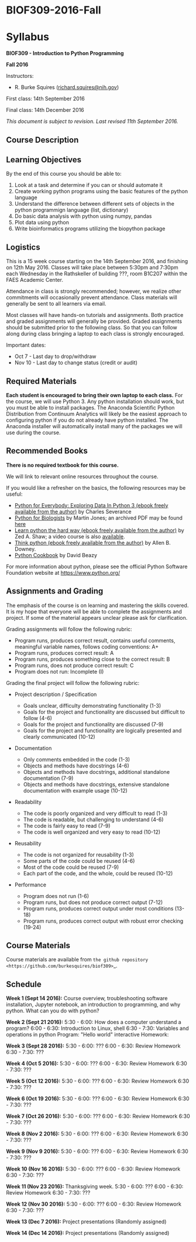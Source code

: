 # BIOF309-2016-Fall

Syllabus
========

**BIOF309 - Introduction to Python Programming**


**Fall 2016**


Instructors:

* R. Burke Squires (richard.squires@nih.gov)

First class: 14th September 2016

Final class: 14th December 2016

*This document is subject to revision. Last revised 11th September 2016.*

Course Description
------------------

Learning Objectives
-------------------

By the end of this course you should be able to:

1. Look at a task and determine if you can or should automate it
2. Create working python programs using the basic features of the python language 
3. Understand the difference between different sets of objects in the python programmign language (list, dictionary)
4. Do basic data analysis with python using numpy, pandas
5. Plot data using python
6. Write bioinformatics programs utilizing the biopython package

Logistics
---------

This is a 15 week course starting on the 14th September 2016, and finishing on 12th May 2016. Classes will take place between 5:30pm and 7:30pm each Wednesday in the Rathskeller of building ???, room B1C207 within the FAES Academic Center.

Attendance in class is strongly recommended; however, we realize other commitments will occasionally prevent attendance. Class materials will generally be sent to all learners via email.

Most classes will have hands-on tutorials and assignments. Both practice and graded assignments will generally be provided. Graded assignments should be submitted prior to the following class. So that you can follow along during class bringing a laptop to each class is strongly encouraged.

Important dates:

* Oct 7 - Last day to drop/withdraw
* Nov 10 - Last day to change status (credit or audit)

Required Materials
------------------

**Each student is encouraged to bring their own laptop to each class.** For the course, we will use Python 3. Any python installation should work, but you must be able to install packages. The Anaconda Scientific Python Distribution from Continuum Analytics will likely be the easiest approach to configuring python if you do not already have python installed. The Anaconda installer will automatically install many of the packages we will use during the course.

Recommended Books
-----------------

**There is no required textbook for this course.**

We will link to relevant online resources throughout the course.

If you would like a refresher on the basics, the following resources may be useful:

* [Python for Everybody: Exploring Data In Python 3 (ebook freely available from the author)](https://www.pythonlearn.com/book.php) by Charles Severance
* [Python for Biologists](http://pythonforbiologists.com/) by Martin Jones; an archived PDF may be found [here](http://bit.ly/nih-pythons)
* [Learn python the hard way (ebook freely available from the author)](http://learnpythonthehardway.org/book/) by Zed A. Shaw; a video course is also [available](http://learnpythonthehardway.org/).
* [Think python (ebook freely available from the author)](http://www.greenteapress.com/thinkpython/thinkpython.html) by Allen B. Downey.
* [Python Cookbook](http://chimera.labs.oreilly.com/books/1230000000393/index.html) by David Beazy

For more information about python, please see the official Python Software Foundation website at https://www.python.org/

Assignments and Grading
-----------------------

The emphasis of the course is on learning and mastering the skills covered. It is my hope that everyone will be able to complete the assignments and project. If some of the material appears unclear please ask for clarification.

Grading assignments will follow the following rubric:

* Program runs, produces correct result, contains useful comments, meaningful variable names, follows coding conventions: A+
* Program runs, produces correct result: A
* Program runs, produces something close to the correct result: B
* Program runs, does not produce correct result: C
* Program does not run: Incomplete (I)


Grading the final project will follow the following rubric:

* Project description / Specification

  - Goals unclear, difficulty demonstrating functionality (1-3)
  - Goals for the project and functionality are discussed but difficult to follow (4-6)
  - Goals for the project and functionality are discussed (7-9)
  - Goals for the project and functionality are logically presented and clearly communicated (10-12)


* Documentation

  - Only comments embedded in the code (1-3)
  - Objects and methods have docstrings (4-6)
  - Objects and methods have docstrings, additional standalone documentation (7-9)
  - Objects and methods have docstrings, extensive standalone documentation with example usage (10-12)


* Readability

  - The code is poorly organized and very difficult to read (1-3)
  - The code is readable, but challenging to understand (4-6)
  - The code is fairly easy to read (7-9)
  - The code is well organized and very easy to read (10-12)


* Reusability

  - The code is not organized for reusability (1-3)
  - Some parts of the code could be reused (4-6)
  - Most of the code could be reused (7-9)
  - Each part of the code, and the whole, could be reused (10-12)


* Performance 

  - Program does not run (1-6)
  - Program runs, but does not produce correct output (7-12)
  - Program runs, produces correct output under most conditions (13-18)
  - Program runs, produces correct output with robust error checking (19-24)


Course Materials
----------------

Course materials are available from 
`the github repository <https://github.com/burkesquires/biof309>`_.


Schedule
--------

**Week 1 (Sept 14 2016):** Course overview, troubleshooting software installation, Jupyter notebook, an introduction to programming, and why python. What can you do with python?

**Week 2 (Sept 21 2016):** 
5:30 - 6:00: How does a computer understand a program?
6:00 - 6:30: Introduction to Linux, shell
6:30 - 7:30: Variables and operations in python
Program: "Hello world" interactive
Homework: 

**Week 3 (Sept 28 2016):** 
5:30 - 6:00: ???
6:00 - 6:30: Review Homework
6:30 - 7:30: ???

**Week 4 (Oct 5 2016):**
5:30 - 6:00: ???
6:00 - 6:30: Review Homework
6:30 - 7:30: ???

**Week 5 (Oct 12 2016):**
5:30 - 6:00: ???
6:00 - 6:30: Review Homework
6:30 - 7:30: ???

**Week 6 (Oct 19 2016):**
5:30 - 6:00: ???
6:00 - 6:30: Review Homework
6:30 - 7:30: ???

**Week 7 (Oct 26 2016):**
5:30 - 6:00: ???
6:00 - 6:30: Review Homework
6:30 - 7:30: ???

**Week 8 (Nov 2 2016):**
5:30 - 6:00: ???
6:00 - 6:30: Review Homework
6:30 - 7:30: ???

**Week 9 (Nov 9 2016):**
5:30 - 6:00: ???
6:00 - 6:30: Review Homework
6:30 - 7:30: ???

**Week 10 (Nov 16 2016):**
5:30 - 6:00: ???
6:00 - 6:30: Review Homework
6:30 - 7:30: ???

**Week 11 (Nov 23 2016):**
Thanksgiving week.
5:30 - 6:00: ???
6:00 - 6:30: Review Homework
6:30 - 7:30: ???

**Week 12 (Nov 30 2016):**
5:30 - 6:00: ???
6:00 - 6:30: Review Homework
6:30 - 7:30: ???

**Week 13 (Dec 7 2016):**
Project presentations (Randomly assigned)

**Week 14 (Dec 14 2016):**
Project presentations (Randomly assigned)

